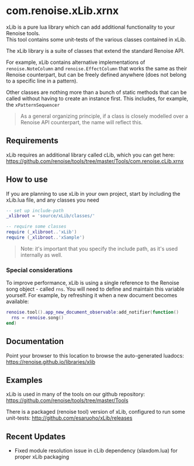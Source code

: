 # com.renoise.xLib.xrnx

xLib is a pure lua library which can add additional functionality to your Renoise tools.  
This tool contains some unit-tests of the various classes contained in xLib.

The xLib library is a suite of classes that extend the standard Renoise API. 

For example, xLib contains alternative implementations of `renoise.NoteColumn` and `renoise.EffectColumn` that works the same as their Renoise counterpart, but can be freely defined anywhere (does not belong to a specific line in a pattern). 

Other classes are nothing more than a bunch of static methods that can be called without having to create an instance first. This includes, for example, the `xPatternSequencer`

> As a general organizing principle, if a class is closely modelled over a Renoise API counterpart, the name will reflect this. 

## Requirements

xLib requires an additional library called cLib, which you can get here:  
https://github.com/renoise/tools/tree/master/Tools/com.renoise.cLib.xrnx

## How to use 

If you are planning to use xLib in your own project, start by including the xLib.lua file, and any classes you need

```lua
-- set up include-path
_xlibroot = 'source/xLib/classes/'

-- require some classes
require (_xlibroot..'xLib')
require (_xlibroot..'xSample')
```


> Note: it's important that you specify the include path, as it's used internally as well.  

### Special considerations

To improve performance, xLib is using a single reference to the Renoise song object - called `rns`. You will need to define and maintain this variable yourself. For example, by refreshing it when a new document becomes available:

```lua
renoise.tool().app_new_document_observable:add_notifier(function()
  rns = renoise.song()
end)
```

## Documentation

Point your browser to this location to browse the auto-generated luadocs:  
https://renoise.github.io/libraries/xlib

## Examples

xLib is used in many of the tools on our github repository:  
https://github.com/renoise/tools/tree/master/Tools

There is a packaged (renoise tool) version of xLib, configured to run some unit-tests:
http://github.com/esaruoho/xLib/releases

## Recent Updates

- Fixed module resolution issue in cLib dependency (slaxdom.lua) for proper xLib packaging
